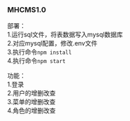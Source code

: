 ### MHCMS1.0
部署：    
1.运行sql文件，将表数据写入mysql数据库   
2.对应mysql配置，修改.env文件    
3.执行命令` npm install `    
4.执行命令` npm start `    


功能：   
1.登录   
2.用户的增删改查   
3.菜单的增删改查   
4.角色的增删改查   
